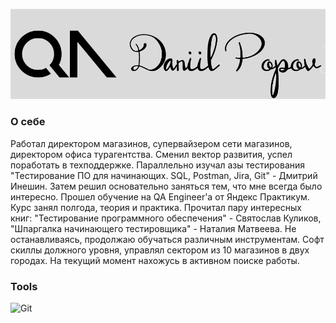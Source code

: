 ![Header](https://github.com/dvpopov11/dvpopov11/blob/master/myfiles/logo.png?raw=true)
### О себе

Работал директором магазинов, супервайзером сети магазинов, директором офиса турагентства. Сменил вектор развития, успел поработать в техподдержке. Параллельно изучал азы тестирования "Тестирование ПО для начинающих. SQL, Postman, Jira, Git" - Дмитрий Инешин. Затем решил основательно заняться тем, что мне всегда было интересно. Прошел обучение на QA Engineer'a от Яндекс Практикум. Курс занял полгода, теория и практика. Прочитал пару интересных книг: "Тестирование программного обеспечения" - Святослав Куликов, "Шпаргалка начинающего тестировщика" - Наталия Матвеева. Не останавливаясь, продолжаю обучаться различным инструментам. Софт скиллы должного уровня, управлял сектором из 10 магазинов в двух городах. На текущий момент нахожусь в активном поиске работы.

### Tools

![Git](https://img.shields.io/badge/git-%23F05033.svg?style=for-the-badge&logo=git&logoColor=white)
